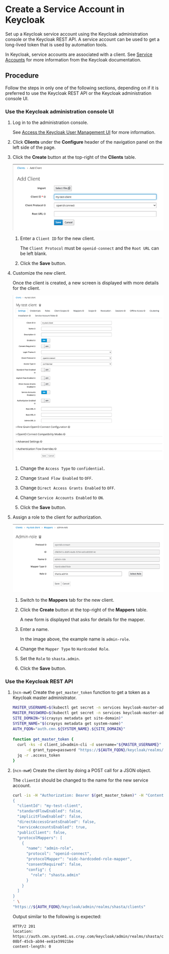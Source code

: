 # Create a Service Account in Keycloak

Set up a Keycloak service account using the Keycloak administration console or the Keycloak REST API. A service account can be used to get a long-lived token that is used by automation tools.

In Keycloak, service accounts are associated with a client. See
[Service Accounts](https://www.keycloak.org/docs/latest/server_admin/#_service_accounts)
for more information from the Keycloak documentation.

## Procedure

Follow the steps in only one of the following sections, depending on if it is preferred to use the Keycloak REST API or the Keycloak administration console UI.

### Use the Keycloak administration console UI

1. Log in to the administration console.

   See [Access the Keycloak User Management UI](Access_the_Keycloak_User_Management_UI.md) for more information.

1. Click **Clients** under the **Configure** header of the navigation panel on the left side of the page.

1. Click the **Create** button at the top-right of the **Clients** table.

   ![Add client in Keycloak](../../img/operations/Add_Client_in_Keycloak.png)

   1. Enter a `Client ID` for the new client.

      The `Client Protocol` must be `openid-connect` and the `Root URL` can be left blank.

   1. Click the **Save** button.

1. Customize the new client.

   Once the client is created, a new screen is displayed with more details for the client.

   ![Keycloak client details](../../img/operations/Keycloak_Client_Details.png)

   1. Change the `Access Type` to `confidential`.

   1. Change `Stand Flow Enabled` to `OFF`.

   1. Change `Direct Access Grants Enabled` to `OFF`.

   1. Change `Service Accounts Enabled` to `ON`.

   1. Click the **Save** button.

1. Assign a role to the client for authorization.

   ![Keycloak `admin-role` mapper](../../img/operations/Keycloak_Admin-role_Mapper.png)

   1. Switch to the **Mappers** tab for the new client.

   1. Click the **Create** button at the top-right of the **Mappers** table.

      A new form is displayed that asks for details for the mapper.

   1. Enter a name.

      In the image above, the example name is `admin-role`.

   1. Change the `Mapper Type` to `Hardcoded Role`.

   1. Set the `Role` to `shasta.admin`.

   1. Click the **Save** button.

### Use the Keycloak REST API

1. (`ncn-mw#`) Create the `get_master_token` function to get a token as a Keycloak master administrator.

   ```bash
   MASTER_USERNAME=$(kubectl get secret -n services keycloak-master-admin-auth -ojsonpath='{.data.user}' | base64 -d)
   MASTER_PASSWORD=$(kubectl get secret -n services keycloak-master-admin-auth -ojsonpath='{.data.password}' | base64 -d)
   SITE_DOMAIN="$(craysys metadata get site-domain)"
   SYSTEM_NAME="$(craysys metadata get system-name)"
   AUTH_FQDN="auth.cmn.${SYSTEM_NAME}.${SITE_DOMAIN}"

   function get_master_token {
     curl -ks -d client_id=admin-cli -d username="${MASTER_USERNAME}" -d password="${MASTER_PASSWORD}" \
         -d grant_type=password "https://${AUTH_FQDN}/keycloak/realms/master/protocol/openid-connect/token" | \
     jq -r .access_token
   }
   ```

1. (`ncn-mw#`) Create the client by doing a POST call for a JSON object.

   The `clientId` should be changed to the name for the new service account.

   ```bash
   curl -is -H "Authorization: Bearer $(get_master_token)" -H "Content-Type: application/json" -d '
   {
     "clientId": "my-test-client",
     "standardFlowEnabled": false,
     "implicitFlowEnabled": false,
     "directAccessGrantsEnabled": false,
     "serviceAccountsEnabled": true,
     "publicClient": false,
     "protocolMappers": [
       {
         "name": "admin-role",
         "protocol": "openid-connect",
         "protocolMapper": "oidc-hardcoded-role-mapper",
         "consentRequired": false,
         "config": {
           "role": "shasta.admin"
         }
       }
     ]
   }
   ' \
   "https://${AUTH_FQDN}/keycloak/admin/realms/shasta/clients"
   ```

   Output similar to the following is expected:

   ```text
   HTTP/2 201
   location: https://auth.cmn.system1.us.cray.com/keycloak/admin/realms/shasta/clients/bd8084d2-08bf-45cb-ab94-ee81e39921be
   content-length: 0
   ```
